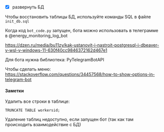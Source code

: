 - [x] развернуть БД

Чтобы восстановить таблицы БД, используйте команды SQL в файле `init_db.sql`

Когда код `bot_code.py` запущен, бота можно использовать в телеграмме в @energy_monitoring_log_bot

https://dzen.ru/media/bu11zy/kak-ustanovit-i-nastroit-postgresql-i-dbeaver-v-wsl-v-windows-11-630f40cc9846372162d467e1

Для бота нужна библиотека: PyTelegramBotAPI

Чтобы сделать меню: https://stackoverflow.com/questions/34457568/how-to-show-options-in-telegram-bot



#### Заметки
Удалить все строки в таблице:
```
TRUNCATE TABLE workersid; 
```
Удаление таблиц недоступно, если запущен бот (так как там происходить взаимодействие с БД)

